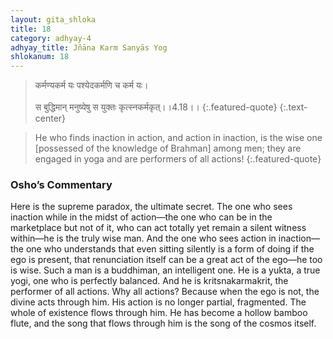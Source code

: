 ```yaml
---
layout: gita_shloka
title: 18
category: adhyay-4
adhyay_title: Jñāna Karm Sanyās Yog
shlokanum: 18
---
```


> कर्मण्यकर्म यः पश्येदकर्मणि च कर्म यः।<br><br>स बुद्धिमान् मनुष्येषु स युक्तः कृत्स्नकर्मकृत्।।4.18।।
{:.featured-quote}
{:.text-center}

> He who finds inaction in action, and action in inaction, is the wise one [possessed of the knowledge of Brahman] among men; they are engaged in yoga and are performers of all actions!
{:.featured-quote}

### Osho’s Commentary
Here is the supreme paradox, the ultimate secret. The one who sees inaction while in the midst of action—the one who can be in the marketplace but not of it, who can act totally yet remain a silent witness within—he is the truly wise man.
And the one who sees action in inaction—the one who understands that even sitting silently is a form of doing if the ego is present, that renunciation itself can be a great act of the ego—he too is wise.
Such a man is a buddhiman, an intelligent one. He is a yukta, a true yogi, one who is perfectly balanced. And he is kritsnakarmakrit, the performer of all actions. Why all actions? Because when the ego is not, the divine acts through him. His action is no longer partial, fragmented. The whole of existence flows through him. He has become a hollow bamboo flute, and the song that flows through him is the song of the cosmos itself.
